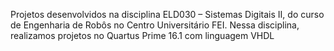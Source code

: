 Projetos desenvolvidos na disciplina ELD030 – Sistemas Digitais II, do curso de Engenharia de Robôs no Centro Universitário FEI. Nessa disciplina, realizamos projetos no Quartus Prime 16.1 com linguagem VHDL
